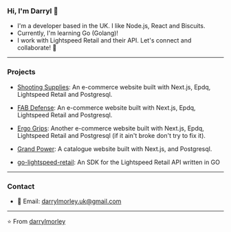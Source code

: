 ### Hi, I'm Darryl 👋

- I'm a developer based in the UK. I like Node.js, React and Biscuits.
- Currently, I'm learning Go (Golang)!
- I work with Lightspeed Retail and their API. Let's connect and collaborate! 🚀
---

### Projects

- [Shooting Supplies](https://www.shootingsuppliesltd.co.uk): An e-commerce website built with Next.js, Epdq, Lightspeed Retail and Postgresql.
- [FAB Defense](https://www.fabdefense.co.uk): An e-commerce website built with Next.js, Epdq, Lightspeed Retail and Postgresql.
- [Ergo Grips](https://www.ergogrips.co.uk): Another e-commerce website built with Next.js, Epdq, Lightspeed Retail and Postgresql (if it ain't broke don't try to fix it).
- [Grand Power](https://www.grandpower.co.uk): A catalogue website built with Next.js, and Postgresql.

- [go-lightspeed-retail](https://github.com/darrylmorley/go-lightspeed-retail): An SDK for the Lightspeed Retail API written in GO
---
### Contact

- 📧 Email: darrylmorley.uk@gmail.com
---
⭐️ From [darrylmorley](https://github.com/darrylmorley)
